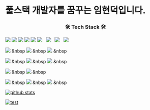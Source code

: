 <h1>풀스택 개발자를 꿈꾸는 임현덕입니다.</h1>
<h3 align="center"><b>🛠 Tech Stack 🛠</b></h3>
<img src="https://img.shields.io/badge/HTML5-E34F26?style=flat-square&logo=HTML5&logoColor=white"/>
<img src="https://img.shields.io/badge/CSS3-1572B6?style=flat-square&logo=CSS3&logoColor=white"/> 
<img src="https://img.shields.io/badge/JavaScript-F7DF1E?style=flat-square&logo=JavaScript&logoColor=white"/> 
<img src="https://img.shields.io/badge/jquery-0769AD?style=for-the-badge&logo=jquery&logoColor=white"> 

<img src="https://img.shields.io/badge/C-A8B9CC?style=flat-square&logo=C&logoColor=white"/> 
<img src="https://img.shields.io/badge/java-007396?style=for-the-badge&logo=java&logoColor=white"/> &nbsp  
<img src="https://img.shields.io/badge/Python-3776AB?style=for-the-badge&logo=Python&logoColor=white"/> &nbsp  
<img src="https://img.shields.io/badge/c++-00599C?style=for-the-badge&logo=c%2B%2B&logoColor=white"/> &nbsp
<img src="https://img.shields.io/badge/c-A8B9CC?style=flat-square&logo=C&logoColor=white"/> &nbsp 

<img src="https://img.shields.io/badge/oracle-F80000?style=for-the-badge&logo=oracle&logoColor=white"/> &nbsp
<img src="https://img.shields.io/badge/mysql-4479A1?style=for-the-badge&logo=mysql&logoColor=white"/> &nbsp
<img src="https://img.shields.io/badge/mariaDB-003545?style=for-the-badge&logo=mariaDB&logoColor=white"/> &nbsp

<img src="https://img.shields.io/badge/spring-6DB33F?style=for-the-badge&logo=spring&logoColor=white"/> &nbsp
<img src="https://img.shields.io/badge/springboot-6DB33F?style=for-the-badge&logo=springboot&logoColor=white"/> &nbsp
<img src="https://img.shields.io/badge/bootstrap-7952B3?style=for-the-badge&logo=bootstrap&logoColor=white"/> &nbsp

<img src="https://img.shields.io/badge/linux-FCC624?style=for-the-badge&logo=linux&logoColor=black"/> &nbsp
<img src="https://img.shields.io/badge/apache tomcat-F8DC75?style=for-the-badge&logo=apachetomcat&logoColor=white"/> &nbsp

<img src="https://img.shields.io/badge/github-181717?style=for-the-badge&logo=github&logoColor=white"/> &nbsp
<img src="https://img.shields.io/badge/git-F05032?style=for-the-badge&logo=git&logoColor=white"/> &nbsp
<img src="https://img.shields.io/badge/gradle-02303A?style=for-the-badge&logo=gradle&logoColor=white"/> &nbsp


[![github stats](https://github-readme-stats.vercel.app/api?username=blueduckgraymouse&show_icons=true)](https://github.com/anuraghazra/github-readme-stats)

[![test](https://github-readme-stats.vercel.app/api/top-langs/?username=blueduckgraymouse&layout=compact)](https://github.com/junsuk5?tab=repositories)
